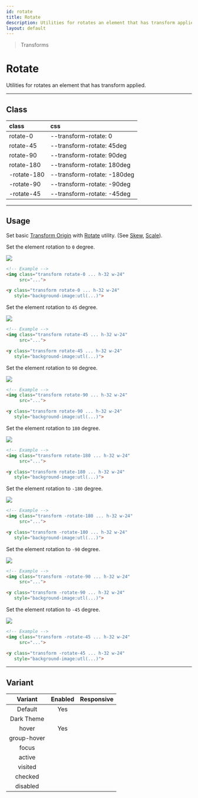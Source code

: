 ```yaml
---
id: rotate
title: Rotate
description: Utilities for rotates an element that has transform applied.
layout: default
---
```


> Transforms

# Rotate

Utilities for rotates an element that has transform applied.

---

## Class

| <span class="px-3 py-1 text-white (dark)text-charcoal-100 bg-charcoal-100 (dark)bg-gray-600 rounded-full">class</span> | <span class="px-3 py-1 text-white (dark)text-charcoal-100 bg-charcoal-100 (dark)bg-gray-600 rounded-full">css</span> |
|:--|:--|
| rotate-0 | --transform-rotate: 0 |
| rotate-45 | --transform-rotate: 45deg |
| rotate-90 | --transform-rotate: 90deg |
| rotate-180 | --transform-rotate: 180deg |
| -rotate-180 | --transform-rotate: -180deg |
| -rotate-90 | --transform-rotate: -90deg |
| -rotate-45 | --transform-rotate: -45deg |

---

## Usage

Set basic [Transform Origin](/transform-origin/) with [Rotate](/rotate/) utility. (See [Skew](/skew/), [Scale](/scale/)).

Set the element rotation to `0` degree.

<y class="my-6 mx-auto w-32">
  <y class="h-24 w-24 bg-red-300 flex justify-center items-center">
    <img class="h-20 w-20 transform rotate-0 rounded shadow"
       src="https://picsum.photos/80?=1">
  </y>
</y>

```html
<!-- Example -->
<img class="transform rotate-0 ... h-32 w-24"
     src="...">

<y class="transform rotate-0 ... h-32 w-24"
   style="background-image:utl(...)">
```

Set the element rotation to `45` degree.

<y class="my-6 mx-auto w-32">
  <y class="h-24 w-24 bg-red-300 flex justify-center items-center">
    <img class="h-20 w-20 transform rotate-45 rounded shadow"
       src="https://picsum.photos/80?=1">
  </y>
</y>

```html
<!-- Example -->
<img class="transform rotate-45 ... h-32 w-24"
     src="...">

<y class="transform rotate-45 ... h-32 w-24"
   style="background-image:utl(...)">
```

Set the element rotation to `90` degree.

<y class="my-6 mx-auto w-32">
  <y class="h-24 w-24 bg-red-300 flex justify-center items-center">
    <img class="h-20 w-20 transform rotate-90 rounded shadow"
       src="https://picsum.photos/80?=1">
  </y>
</y>

```html
<!-- Example -->
<img class="transform rotate-90 ... h-32 w-24"
     src="...">

<y class="transform rotate-90 ... h-32 w-24"
   style="background-image:utl(...)">
```

Set the element rotation to `180` degree.

<y class="my-6 mx-auto w-32">
  <y class="h-24 w-24 bg-red-300 flex justify-center items-center">
    <img class="h-20 w-20 transform rotate-180 rounded shadow"
       src="https://picsum.photos/80?=1">
  </y>
</y>

```html
<!-- Example -->
<img class="transform rotate-180 ... h-32 w-24"
     src="...">

<y class="transform rotate-180 ... h-32 w-24"
   style="background-image:utl(...)">
```

Set the element rotation to `-180` degree.

<y class="my-6 mx-auto w-32">
  <y class="h-24 w-24 bg-red-300 flex justify-center items-center">
    <img class="h-20 w-20 transform -rotate-180 rounded shadow"
       src="https://picsum.photos/80?=1">
  </y>
</y>

```html
<!-- Example -->
<img class="transform -rotate-180 ... h-32 w-24"
     src="...">

<y class="transform -rotate-180 ... h-32 w-24"
   style="background-image:utl(...)">
```

Set the element rotation to `-90` degree.

<y class="my-6 mx-auto w-32">
  <y class="h-24 w-24 bg-red-300 flex justify-center items-center">
    <img class="h-20 w-20 transform -rotate-90 rounded shadow"
       src="https://picsum.photos/80?=1">
  </y>
</y>

```html
<!-- Example -->
<img class="transform -rotate-90 ... h-32 w-24"
     src="...">

<y class="transform -rotate-90 ... h-32 w-24"
   style="background-image:utl(...)">
```

Set the element rotation to `-45` degree.

<y class="my-6 mx-auto w-32">
  <y class="h-24 w-24 bg-red-300 flex justify-center items-center">
    <img class="h-20 w-20 transform -rotate-45 rounded shadow"
       src="https://picsum.photos/80?=1">
  </y>
</y>

```html
<!-- Example -->
<img class="transform -rotate-45 ... h-32 w-24"
     src="...">

<y class="transform -rotate-45 ... h-32 w-24"
   style="background-image:utl(...)">
```

---

## Variant

| <span class="font-semibold underline">Variant</span> | <span class="font-semibold underline">Enabled</span> | <span class="font-semibold underline">Responsive</span> |
|:-:|:-:|:-:|
| Default | Yes | |
| Dark Theme | | |
| hover| Yes | |
| group-hover | | |
| focus | | |
| active | | |
| visited | | |
| checked | | |
| disabled | | |